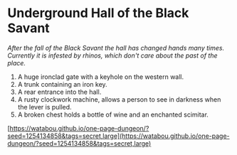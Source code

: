 # Underground Hall of the Black Savant

_After the fall of the Black Savant the hall has changed hands many times. Currently it is infested by rhinos, which don't care about the past of the place._

1. A huge ironclad gate with a keyhole on the western wall.
2. A trunk containing an iron key.
3. A rear entrance into the hall.
4. A rusty clockwork machine, allows a person to see in darkness when the lever is pulled.
5. A broken chest holds a bottle of wine and an enchanted scimitar.

[https://watabou.github.io/one-page-dungeon/?seed=1254134858&tags=secret,large](https://watabou.github.io/one-page-dungeon/?seed=1254134858&tags=secret,large)
